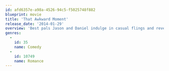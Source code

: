 ```yaml
---
id: afd6357e-a98a-4526-94c5-f5025748f882
blueprint: movie
title: 'That Awkward Moment'
release_date: '2014-01-29'
overview: 'Best pals Jason and Daniel indulge in casual flings and revel in their carefree, unattached lives. After learning that the marriage of their friend Mikey is over, they gladly welcome him back into their circle. The three young men make a pact to have fun and avoid commitment. However, when all three find themselves involved in serious relationships, they must keep their romances secret from one another.'
genres:
  -
    id: 35
    name: Comedy
  -
    id: 10749
    name: Romance
---
```

